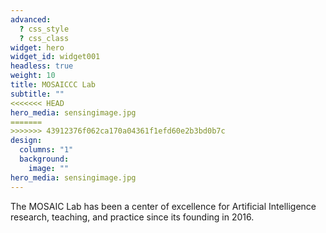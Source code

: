 ```yaml
---
advanced:
  ? css_style
  ? css_class
widget: hero
widget_id: widget001
headless: true
weight: 10
title: MOSAICCC Lab
subtitle: ""
<<<<<<< HEAD
hero_media: sensingimage.jpg
=======
>>>>>>> 43912376f062ca170a04361f1efd60e2b3bd0b7c
design:
  columns: "1"
  background:
    image: ""
hero_media: sensingimage.jpg
---
```

The MOSAIC Lab has been a center of excellence for Artificial Intelligence research, teaching, and practice since its founding in 2016.
